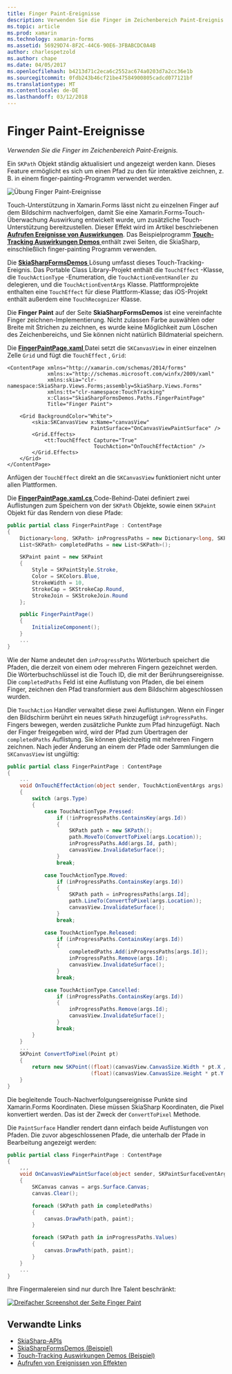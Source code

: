 ```yaml
---
title: Finger Paint-Ereignisse
description: Verwenden Sie die Finger im Zeichenbereich Paint-Ereignis.
ms.topic: article
ms.prod: xamarin
ms.technology: xamarin-forms
ms.assetid: 56929D74-8F2C-44C6-90E6-3FBABCDC0A4B
author: charlespetzold
ms.author: chape
ms.date: 04/05/2017
ms.openlocfilehash: b4213d71c2eca6c2552ac674a0203d7a2cc36e1b
ms.sourcegitcommit: 0fdb243b46cf21be47584900805cadcd077121bf
ms.translationtype: MT
ms.contentlocale: de-DE
ms.lasthandoff: 03/12/2018
---
```

# <a name="finger-painting"></a>Finger Paint-Ereignisse

_Verwenden Sie die Finger im Zeichenbereich Paint-Ereignis._

Ein `SKPath` Objekt ständig aktualisiert und angezeigt werden kann. Dieses Feature ermöglicht es sich um einen Pfad zu den für interaktive zeichnen, z. B. in einem finger-painting-Programm verwendet werden.

![](finger-paint-images/fingerpaintsample.png "Übung Finger Paint-Ereignisse")

Touch-Unterstützung in Xamarin.Forms lässt nicht zu einzelnen Finger auf dem Bildschirm nachverfolgen, damit Sie eine Xamarin.Forms-Touch-Überwachung Auswirkung entwickelt wurde, um zusätzliche Touch-Unterstützung bereitzustellen. Dieser Effekt wird im Artikel beschriebenen [ **Aufrufen Ereignisse von Auswirkungen**](~/xamarin-forms/app-fundamentals/effects/touch-tracking.md). Das Beispielprogramm [ **Touch-Tracking Auswirkungen Demos** ](https://developer.xamarin.com/samples/xamarin-forms/Effects/TouchTrackingEffectDemos/) enthält zwei Seiten, die SkiaSharp, einschließlich finger-painting Programm verwenden.

Die [ **SkiaSharpFormsDemos** ](https://developer.xamarin.com/samples/xamarin-forms/SkiaSharpForms/SkiaSharpFormsDemos/) Lösung umfasst dieses Touch-Tracking-Ereignis. Das Portable Class Library-Projekt enthält die `TouchEffect` -Klasse, die `TouchActionType` -Enumeration, die `TouchActionEventHandler` zu delegieren, und die `TouchActionEventArgs` Klasse. Plattformprojekte enthalten eine `TouchEffect` für diese Plattform-Klasse; das iOS-Projekt enthält außerdem eine `TouchRecognizer` Klasse.

Die **Finger Paint** auf der Seite **SkiaSharpFormsDemos** ist eine vereinfachte Finger zeichnen-Implementierung. Nicht zulassen Farbe auswählen oder Breite mit Strichen zu zeichnen, es wurde keine Möglichkeit zum Löschen des Zeichenbereichs, und Sie können nicht natürlich Bildmaterial speichern.

Die [ **FingerPaintPage.xaml** ](https://github.com/xamarin/xamarin-forms-samples/blob/master/SkiaSharpForms/SkiaSharpFormsDemos/SkiaSharpFormsDemos/SkiaSharpFormsDemos/LinesAndPaths/FingerPaintPage.xaml) Datei setzt die `SKCanvasView` in einer einzelnen Zelle `Grid` und fügt die `TouchEffect` , `Grid`:

```xaml
<ContentPage xmlns="http://xamarin.com/schemas/2014/forms"
             xmlns:x="http://schemas.microsoft.com/winfx/2009/xaml"
             xmlns:skia="clr-namespace:SkiaSharp.Views.Forms;assembly=SkiaSharp.Views.Forms"
             xmlns:tt="clr-namespace:TouchTracking"
             x:Class="SkiaSharpFormsDemos.Paths.FingerPaintPage"
             Title="Finger Paint">

    <Grid BackgroundColor="White">
        <skia:SKCanvasView x:Name="canvasView"
                           PaintSurface="OnCanvasViewPaintSurface" />
        <Grid.Effects>
            <tt:TouchEffect Capture="True"
                            TouchAction="OnTouchEffectAction" />
        </Grid.Effects>
    </Grid>
</ContentPage>
```

Anfügen der `TouchEffect` direkt an die `SKCanvasView` funktioniert nicht unter allen Plattformen.

Die [ **FingerPaintPage.xaml.cs** ](https://github.com/xamarin/xamarin-forms-samples/blob/master/SkiaSharpForms/SkiaSharpFormsDemos/SkiaSharpFormsDemos/SkiaSharpFormsDemos/LinesAndPaths/FingerPaintPage.xaml.cs) Code-Behind-Datei definiert zwei Auflistungen zum Speichern von der `SKPath` Objekte, sowie einen `SKPaint` Objekt für das Rendern von diese Pfade:

```csharp
public partial class FingerPaintPage : ContentPage
{
    Dictionary<long, SKPath> inProgressPaths = new Dictionary<long, SKPath>();
    List<SKPath> completedPaths = new List<SKPath>();

    SKPaint paint = new SKPaint
    {
        Style = SKPaintStyle.Stroke,
        Color = SKColors.Blue,
        StrokeWidth = 10,
        StrokeCap = SKStrokeCap.Round,
        StrokeJoin = SKStrokeJoin.Round
    };

    public FingerPaintPage()
    {
        InitializeComponent();
    }
    ...
}
```

Wie der Name andeutet den `inProgressPaths` Wörterbuch speichert die Pfaden, die derzeit von einem oder mehreren Fingern gezeichnet werden. Die Wörterbuchschlüssel ist die Touch ID, die mit der Berührungsereignisse. Die `completedPaths` Feld ist eine Auflistung von Pfaden, die bei einem Finger, zeichnen den Pfad transformiert aus dem Bildschirm abgeschlossen wurden.

Die `TouchAction` Handler verwaltet diese zwei Auflistungen. Wenn ein Finger den Bildschirm berührt ein neues `SKPath` hinzugefügt `inProgressPaths`. Fingers bewegen, werden zusätzliche Punkte zum Pfad hinzugefügt. Nach der Finger freigegeben wird, wird der Pfad zum Übertragen der `completedPaths` Auflistung. Sie können gleichzeitig mit mehreren Fingern zeichnen. Nach jeder Änderung an einem der Pfade oder Sammlungen die `SKCanvasView` ist ungültig:

```csharp
public partial class FingerPaintPage : ContentPage
{
    ...
    void OnTouchEffectAction(object sender, TouchActionEventArgs args)
    {
        switch (args.Type)
        {
            case TouchActionType.Pressed:
                if (!inProgressPaths.ContainsKey(args.Id))
                {
                    SKPath path = new SKPath();
                    path.MoveTo(ConvertToPixel(args.Location));
                    inProgressPaths.Add(args.Id, path);
                    canvasView.InvalidateSurface();
                }
                break;

            case TouchActionType.Moved:
                if (inProgressPaths.ContainsKey(args.Id))
                {
                    SKPath path = inProgressPaths[args.Id];
                    path.LineTo(ConvertToPixel(args.Location));
                    canvasView.InvalidateSurface();
                }
                break;

            case TouchActionType.Released:
                if (inProgressPaths.ContainsKey(args.Id))
                {
                    completedPaths.Add(inProgressPaths[args.Id]);
                    inProgressPaths.Remove(args.Id);
                    canvasView.InvalidateSurface();
                }
                break;

            case TouchActionType.Cancelled:
                if (inProgressPaths.ContainsKey(args.Id))
                {
                    inProgressPaths.Remove(args.Id);
                    canvasView.InvalidateSurface();
                }
                break;
        }
    }
    ...
    SKPoint ConvertToPixel(Point pt)
    {
        return new SKPoint((float)(canvasView.CanvasSize.Width * pt.X / canvasView.Width),
                           (float)(canvasView.CanvasSize.Height * pt.Y / canvasView.Height));
    }
}
```

Die begleitende Touch-Nachverfolgungsereignisse Punkte sind Xamarin.Forms Koordinaten. Diese müssen SkiaSharp Koordinaten, die Pixel konvertiert werden. Das ist der Zweck der `ConvertToPixel` Methode.

Die `PaintSurface` Handler rendert dann einfach beide Auflistungen von Pfaden. Die zuvor abgeschlossenen Pfade, die unterhalb der Pfade in Bearbeitung angezeigt werden:

```csharp
public partial class FingerPaintPage : ContentPage
{
    ,,,
    void OnCanvasViewPaintSurface(object sender, SKPaintSurfaceEventArgs args)
    {
        SKCanvas canvas = args.Surface.Canvas;
        canvas.Clear();

        foreach (SKPath path in completedPaths)
        {
            canvas.DrawPath(path, paint);
        }

        foreach (SKPath path in inProgressPaths.Values)
        {
            canvas.DrawPath(path, paint);
        }
    }
    ...
}
```

Ihre Fingermalereien sind nur durch Ihre Talent beschränkt:

[![](finger-paint-images/fingerpaint-small.png "Dreifacher Screenshot der Seite Finger Paint")](finger-paint-images/fingerpaint-large.png#lightbox "dreifacher Screenshot der Seite Finger Paint")


## <a name="related-links"></a>Verwandte Links

- [SkiaSharp-APIs](https://developer.xamarin.com/api/root/SkiaSharp/)
- [SkiaSharpFormsDemos (Beispiel)](https://developer.xamarin.com/samples/xamarin-forms/SkiaSharpForms/SkiaSharpFormsDemos/)
- [Touch-Tracking Auswirkungen Demos (Beispiel)](https://developer.xamarin.com/samples/xamarin-forms/Effects/TouchTrackingEffectDemos/)
- [Aufrufen von Ereignissen von Effekten](~/xamarin-forms/app-fundamentals/effects/touch-tracking.md)
